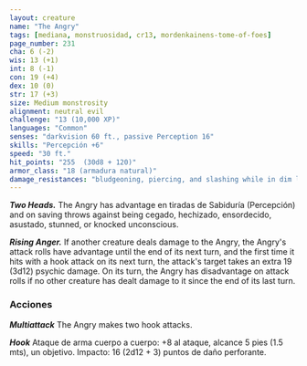 ```yaml
---
layout: creature
name: "The Angry"
tags: [mediana, monstruosidad, cr13, mordenkainens-tome-of-foes]
page_number: 231
cha: 6 (-2)
wis: 13 (+1)
int: 8 (-1)
con: 19 (+4)
dex: 10 (0)
str: 17 (+3)
size: Medium monstrosity
alignment: neutral evil
challenge: "13 (10,000 XP)"
languages: "Common"
senses: "darkvision 60 ft., passive Perception 16"
skills: "Percepción +6"
speed: "30 ft."
hit_points: "255  (30d8 + 120)"
armor_class: "18 (armadura natural)"
damage_resistances: "bludgeoning, piercing, and slashing while in dim light or darkness"
---
```


***Two Heads.*** The Angry has advantage en tiradas de Sabiduría (Percepción) and on saving throws against being cegado, hechizado, ensordecido, asustado, stunned, or knocked unconscious.

***Rising Anger.*** If another creature deals damage to the Angry, the Angry's attack rolls have advantage until the end of its next turn, and the first time it hits with a hook attack on its next turn, the attack's target takes an extra 19 (3d12) psychic damage.
On its turn, the Angry has disadvantage on attack rolls if no other creature has dealt damage to it since the end of its last turn.

### Acciones

***Multiattack*** The Angry makes two hook attacks.

***Hook*** Ataque de arma cuerpo a cuerpo: +8 al ataque, alcance 5 pies (1.5 mts), un objetivo. Impacto: 16 (2d12 + 3) puntos de daño perforante.